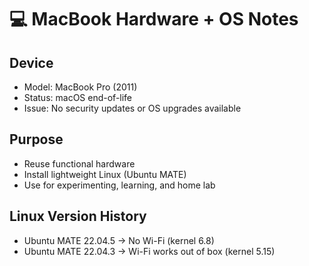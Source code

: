 # 💻 MacBook Hardware + OS Notes

## Device

- Model: MacBook Pro (2011)  
- Status: macOS end-of-life  
- Issue: No security updates or OS upgrades available

## Purpose

- Reuse functional hardware  
- Install lightweight Linux (Ubuntu MATE)  
- Use for experimenting, learning, and home lab

## Linux Version History

- Ubuntu MATE 22.04.5 → No Wi-Fi (kernel 6.8)  
- Ubuntu MATE 22.04.3 → Wi-Fi works out of box (kernel 5.15)
